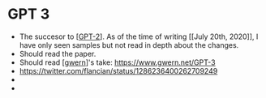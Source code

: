 # GPT 3
- The succesor to [[GPT-2]]. As of the time of writing [[July 20th, 2020]], I have only seen samples but not read in depth about the changes.
- Should read the paper.
- Should read [[gwern]]'s take: https://www.gwern.net/GPT-3
- https://twitter.com/flancian/status/1286236400262709249
- 
- 

[//begin]: # "Autogenerated link references for markdown compatibility"
[GPT-2]: gpt-2 "gpt-2"
[gwern]: gwern "Gwern"
[//end]: # "Autogenerated link references"
